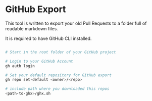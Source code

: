 # GitHub Export

This tool is written to export your old Pull Requests to a folder full of
readable markdown files.

It is required to have GitHub CLI installed.

```bash

# Start in the root folder of your GitHub project

# Login to your GitHub Account
gh auth login

# Set your default repository for GitHub export
gh repo set-default <owner>/<repo>

# include path where you downloaded this repos
<path-to-ghx>/ghx.sh
```
